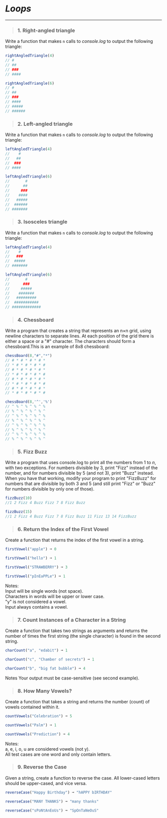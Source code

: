 # ***Loops*** 
_____________________________________________________________
> ### 1. Right-angled triangle
Write a function that makes `n` calls to *console.log* to output the following triangle:  
```js
rightAngledTriangle(4)
// #
// ##
// ###
// ####

rightAngledTriangle(6)
// #
// ##
// ###
// ####
// #####
// ######

```

> ### 2. Left-angled triangle
Write a function that makes `n` calls to *console.log* to output the following triangle:  
```js
leftAngledTriangle(4)
//    #
//   ##
//  ###
// ####

leftAngledTriangle(6)
//       #
//      ##
//     ###
//    ####
//   #####
//  ######
// #######

```

> ### 3. Isosceles triangle
Write a function that makes `n` calls to *console.log* to output the following triangle:  
```js
leftAngledTriangle(4)
//    #
//   ###
//  #####
// #######

leftAngledTriangle(6)
//       #
//      ###
//     #####
//    #######
//   #########
//  ###########
// #############

```


> ### 4. Chessboard
Write a program that creates a string that represents an n×n grid, using newline characters to separate lines. At each position of the grid there is either a space or a "#" character. The characters should form a chessboard.This is an example of 8x8 chessboard:   
```js
chessBoard(8,"#","*")
// # * # * # * # *
// * # * # * # * #
// # * # * # * # *
// * # * # * # * #
// # * # * # * # *
// * # * # * # * #
// # * # * # * # *
// * # * # * # * #

chessBoard(8,'^','%')
// ^ % ^ % ^ % ^ %
// % ^ % ^ % ^ % ^
// ^ % ^ % ^ % ^ %
// % ^ % ^ % ^ % ^
// ^ % ^ % ^ % ^ %
// % ^ % ^ % ^ % ^
// ^ % ^ % ^ % ^ %
// % ^ % ^ % ^ % ^
```

> ### 5. Fizz Buzz
Write a program that uses console.log to print all the numbers from 1 to *n*, with two exceptions. For numbers divisible by 3, print "Fizz" instead of the number, and for numbers divisible by 5 (and not 3), print "Buzz" instead. When you have that working, modify your program to print "FizzBuzz" for numbers that are divisible by both 3 and 5 (and still print "Fizz" or "Buzz" for numbers divisible by only one of those).
```js
fizzBuzz(10)
//1 2 Fizz 4 Buzz Fizz 7 8 Fizz Buzz

fizzBuzz(15)
//1 2 Fizz 4 Buzz Fizz 7 8 Fizz Buzz 11 Fizz 13 14 FizzBuzz

```

> ### 6. Return the Index of the First Vowel
Create a function that returns the index of the first vowel in a string.

```js
firstVowel("apple") ➞ 0

firstVowel("hello") ➞ 1

firstVowel("STRAWBERRY") ➞ 3

firstVowel("pInEaPPLe") ➞ 1
```

Notes:  
Input will be single words (not space).  
Characters in words will be upper or lower case.  
"y" is not considered a vowel.  
Input always contains a vowel.  

> ### 7. Count Instances of a Character in a String
Create a function that takes two strings as arguments and returns the number of times the first string (the single character) is found in the second string.

```js
charCount("a", "edabit") ➞ 1

charCount("c", "Chamber of secrets") ➞ 1

charCount("b", "big fat bubble") ➞ 4
```
Notes
Your output must be case-sensitive (see second example).


> ### 8. How Many Vowels?
Create a function that takes a string and returns the number (count) of vowels contained within it.

```js
countVowels("Celebration") ➞ 5

countVowels("Palm") ➞ 1

countVowels("Prediction") ➞ 4
```

Notes:   
a, e, i, o, u are considered vowels (not y).   
All test cases are one word and only contain letters.  

> ### 9. Reverse the Case
Given a string, create a function to reverse the case. All lower-cased letters should be upper-cased, and vice versa.

```js
reverseCase("Happy Birthday") ➞ "hAPPY bIRTHDAY"

reverseCase("MANY THANKS") ➞ "many thanks"

reverseCase("sPoNtAnEoUs") ➞ "SpOnTaNeOuS"
```
